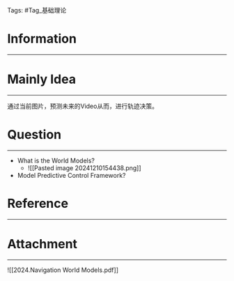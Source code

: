 Tags: #Tag_基础理论 
# Information
---


# Mainly Idea
---
通过当前图片，预测未来的Video从而，进行轨迹决策。

# Question
---
- What is the World Models?
	- ![[Pasted image 20241210154438.png]]
- Model Predictive Control Framework?

# Reference
---


# Attachment
---
![[2024.Navigation World Models.pdf]]